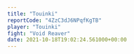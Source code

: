 ```yaml
---
title: "Touinki"
reportCode: "4ZzC3dJ6NPqfKgTB"
player: "Touinki"
fight: "Void Reaver"
date: 2021-10-18T19:02:24.561000+00:00
---
```

